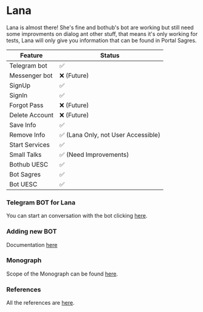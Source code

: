 # Lana
Lana is almost there! She's fine and bothub's bot are working but still need some improvments on dialog ant other stuff, that means it's only working for tests, Lana will only give you information that can be found in Portal Sagres.

Feature | Status
------------ | -------------
Telegram bot | ✅
Messenger bot | ❌ (Future)
SignUp| ✅
SignIn | ✅
Forgot Pass | ❌ (Future)
Delete Account | ❌ (Future)
Save Info | ✅
Remove Info | ✅ (Lana Only, not User Accessible)
Start Services | ✅
Small Talks | ✅ (Need Improvements)
Bothub UESC | ✅ 
Bot Sagres | ✅
Bot UESC | ✅

### Telegram BOT for Lana
You can start an conversation with the bot clicking [here](https://t.me/lana_pa_bot). 

### Adding new BOT
Documentation [here](/Docs/BOT-RES-REQ-IDL.md)

### Monograph
Scope of the Monograph can be found [here](/Docs/MONOGRAPH-SCOPE.md).

### References
All the references are [here](/Docs/REFERENCES.md).